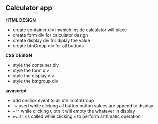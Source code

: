 ## Calculator app

**HTML DESIGN**

- create container div inwhich inside calculator will place
- create form div for calculator design
- create display div for diplay the value
- create btnGroup div for all buttons

**CSS DESIGN**

- style the container div
- style the form div
- style the display div
- style the btngroup div

**javascript**

- add onclick event to all btn in btnGroup
- `+=` used while clicking all button button values are append to display
- `=''` while clicking `C` btn it will empty the whatever in display
- `eval()`is called while clicking `=` to perform arthmatic operation
